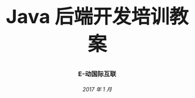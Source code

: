 <center><h1 style="magrin-bottom:500px;text-align:center;font-size:50px;">Java 后端开发培训教案</h1></center>

<h3 style="text-align:center;">E-动国际互联</h3>
<h6 style="text-align:center;">2017 年 1 月</h6>
